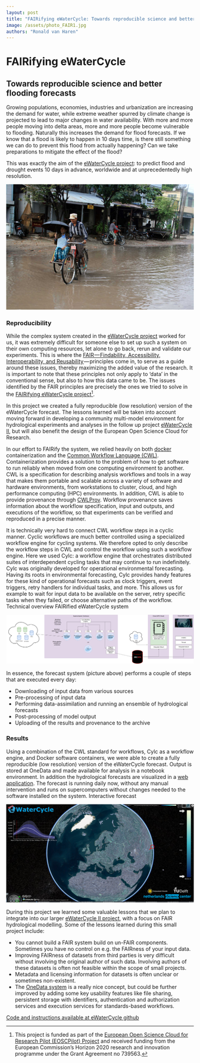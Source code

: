 ```yaml
---
layout: post
title: "FAIRifying eWaterCycle: Towards reproducible science and better flooding forecasts"
image: /assets/photo_FAIR1.jpg
authors: "Ronald van Haren"
---
```


# FAIRifying eWaterCycle
## Towards reproducible science and better flooding forecasts

Growing populations, economies, industries and urbanization are increasing the demand for water, while extreme weather spurred by climate change is projected to lead to major changes in water availability. With more and more people moving into delta areas, more and more people become vulnerable to flooding. Naturally this increases the demand for flood forecasts. If we know that a flood is likely to happen in 10 days time, is there still something we can do to prevent this flood from actually happening? Can we take preparations to mitigate the effect of the flood?

This was exactly the aim of the [eWaterCycle project](https://www.esciencecenter.nl/project/ewatercycle): to predict flood and drought events 10 days in advance, worldwide and at unprecedentedly high resolution.

![](assets/FAIRblog_fig1.jpg)

### Reproducibility

While the complex system created in the [eWaterCycle project](https://www.esciencecenter.nl/project/ewatercycle) worked for us, it was extremely difficult for someone else to set up such a system on their own computing resources, let alone to go back, rerun and validate our experiments. This is where the [FAIR — Findability, Accessibility, Interoperability, and Reusability ](https://www.nature.com/articles/sdata201618)— principles come in, to serve as a guide around these issues, thereby maximizing the added value of the research. It is important to note that these principles not only apply to ‘data’ in the conventional sense, but also to how this data came to be. The issues identified by the FAIR principles are precisely the ones we tried to solve in the [FAIRifying eWaterCycle project](https://www.esciencecenter.nl/project/fairifying-ewatercycle)[^1].

In this project we created a fully reproducible (low resolution) version of the eWaterCycle forecast. The lessons learned will be taken into account moving forward in developing a community multi-model environment for hydrological experiments and analyses in the follow up project [eWaterCycle II](https://www.esciencecenter.nl/project/ewatercycle-ii), but will also benefit the design of the European Open Science Cloud for Research.

In our effort to FAIRify the system, we relied heavily on both [docker](https://www.docker.com/) containerization and the [Common Workflow Language (CWL)](https://www.commonwl.org/). Containerization provides a solution to the problem of how to get software to run reliably when moved from one computing environment to another. CWL is a specification for describing analysis workflows and tools in a way that makes them portable and scalable across a variety of software and hardware environments, from workstations to cluster, cloud, and high performance computing (HPC) environments. In addition, CWL is able to provide provenance through [CWLProv](https://zenodo.org/record/1966881#.XFMIj-2CrJE). Workflow provenance saves information about the workflow specification, input and outputs, and executions of the workflow, so that experiments can be verified and reproduced in a precise manner.

It is technically very hard to connect CWL workflow steps in a cyclic manner. Cyclic workflows are much better controlled using a specialized workflow engine for cycling systems. We therefore opted to only describe the workflow steps in CWL and control the workflow using such a workflow engine. Here we used Cylc: a workflow engine that orchestrates distributed suites of interdependent cycling tasks that may continue to run indefinitely. Cylc was originally developed for operational environmental forecasting. Having its roots in environmental forecasting, Cylc provides handy features for these kind of operational forecasts such as clock triggers, event triggers, retry handlers for individual tasks, and more. This allows us for example to wait for input data to be available on the server, retry specific tasks when they failed, or choose alternative paths of the workflow.
Technical overview FAIRified eWaterCycle system

![Technical overview FAIRified eWaterCycle system](assets/FAIRblog_fig2.png)

In essence, the forecast system (picture above) performs a couple of steps that are executed every day:

* Downloading of input data from various sources
* Pre-processing of input data
* Performing data-assimilation and running an ensemble of hydrological forecasts
* Post-processing of model output
* Uploading of the results and provenance to the archive

### Results
Using a combination of the CWL standard for workflows, Cylc as a workflow engine, and Docker software containers, we were able to create a fully reproducible (low resolution) version of the eWaterCycle forecast. Output is stored at OneData and made available for analysis in a notebook environment. In addition the hydrological forecasts are visualized in a [web application](http://forecast.ewatercycle.org/). The forecast is running daily now, without any manual intervention and runs on supercomputers without changes needed to the software installed on the system.
Interactive forecast

![[Interactive forecast](http://forecast.ewatercycle.org/)](assets/FAIRblog_fig3.png)

During this project we learned some valuable lessons that we plan to integrate into our larger [eWaterCycle II project](https://www.ewatercycle.org/), with a focus on FAIR hydrological modelling. Some of the lessons learned during this small project include:

* You cannot build a FAIR system build on un-FAIR components. Sometimes you have no control on e.g. the FAIRness of your input data.
* Improving FAIRness of datasets from third parties is very difficult without involving the original author of such data. Involving authors of these datasets is often not feasible within the scope of small projects.
* Metadata and licensing information for datasets is often unclear or sometimes non-existent.
* The [OneData system](https://onedata.org/#/home) is a really nice concept, but could be further improved by adding some key usability features like file sharing, persistent storage with identifiers, authentication and authorization services and execution services for standards-based workflows.


[Code and instructions available at eWaterCycle github](https://github.com/eWaterCycle/forecast-docker)



[^1]: This project is funded as part of the [European Open Science Cloud for Research Pilot (EOSCPilot) Project](https://www.eoscpilot.eu/) and received funding from the European Commission’s Horizon 2020 research and innovation programme under the Grant Agreement no 739563.